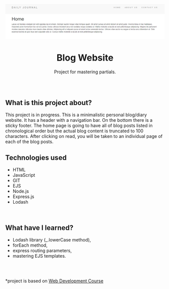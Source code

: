 <p align="center">
<a href="https://github.com/monikasleboda/blog-website"><img src="img/dailyjournal.png" title="dailyjournal" alt="homepage screenshoot"></a>
</p>

<h1 align="center">Blog Website</h1>
  <p align="center">Project for mastering partials.</p>
<br>
<br>

## What is this project about?
This project is in progress. This is a minimalistic personal blog/diary website. It has a header with a navigation bar. On the bottom there is a sticky footer. The home page is going to have all of blog posts listed in chronological order but the actual blog content is truncated to 100 characters. After clicking on read, you will be taken to an individual page of each of the blog posts.

## Technologies used
- HTML
- JavaScript
- GIT
- EJS
- Node.js
- Express.js
- Lodash
<br>

## What have I learned?
- Lodash library (_.lowerCase method),
- forEach method,
- express routing parameters,
- mastering EJS templates.
<br>
<br>


*project is based on [Web Development Course](https://www.udemy.com/course/the-complete-web-development-bootcamp/)


